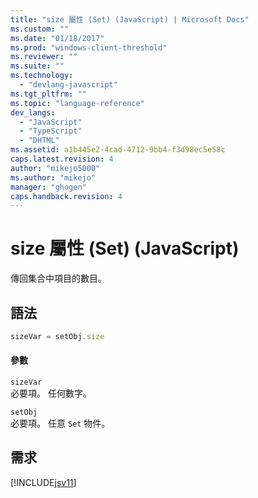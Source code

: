 ```yaml
---
title: "size 屬性 (Set) (JavaScript) | Microsoft Docs"
ms.custom: ""
ms.date: "01/18/2017"
ms.prod: "windows-client-threshold"
ms.reviewer: ""
ms.suite: ""
ms.technology: 
  - "devlang-javascript"
ms.tgt_pltfrm: ""
ms.topic: "language-reference"
dev_langs: 
  - "JavaScript"
  - "TypeScript"
  - "DHTML"
ms.assetid: a1b445e2-4cad-4712-9bb4-f3d98ec5e58c
caps.latest.revision: 4
author: "mikejo5000"
ms.author: "mikejo"
manager: "ghogen"
caps.handback.revision: 4
---
```

# size 屬性 (Set) (JavaScript)
傳回集合中項目的數目。  
  
## 語法  
  
```javascript  
sizeVar = setObj.size  
```  
  
#### 參數  
 `sizeVar`  
 必要項。  任何數字。  
  
 `setObj`  
 必要項。  任意 `Set` 物件。  
  
## 需求  
 [!INCLUDE[jsv11](../../javascript/reference/includes/jsv11-md.md)]